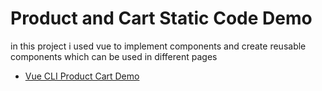 # Product and Cart Static Code Demo
in this project  i used vue to implement components and create reusable components which can be used in different pages








- [Vue CLI Product Cart Demo](https://github.com/gwenf/vue3-fcc-course-vue-cli-product-cart-demo)
